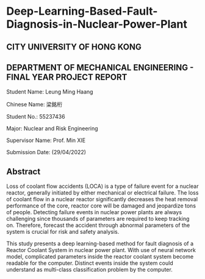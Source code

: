 # Deep-Learning-Based-Fault-Diagnosis-in-Nuclear-Power-Plant

## CITY UNIVERSITY OF HONG KONG 
## DEPARTMENT OF MECHANICAL ENGINEERING - FINAL YEAR PROJECT REPORT
Student Name: Leung Ming Haang

Chinese Name: 梁銘桁

Student No.: 55237436

Major: Nuclear and Risk Engineering

Supervisor Name: Prof. Min XIE

Submission Date: (29/04/2022)

## Abstract

Loss of coolant flow accidents (LOCA) is a type of failure event for a nuclear reactor,
generally initiated by either mechanical or electrical failure. The loss of coolant flow
in a nuclear reactor significantly decreases the heat removal performance of the core,
reactor core will be damaged and jeopardize tons of people. Detecting failure events
in nuclear power plants are always challenging since thousands of parameters are
required to keep tracking on. Therefore, forecast the accident through abnormal
parameters of the system is crucial for risk and safety analysis.

This study presents a deep learning-based method for fault diagnosis of a Reactor
Coolant System in nuclear power plant. With use of neural network model,
complicated parameters inside the reactor coolant system become readable for the
computer. Distinct events inside the system could understand as multi-class
classification problem by the computer.
